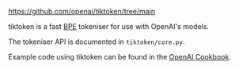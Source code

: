 
https://github.com/openai/tiktoken/tree/main

tiktoken is a fast [BPE](https://en.wikipedia.org/wiki/Byte_pair_encoding) tokeniser for use with OpenAI's models.

The tokeniser API is documented in `tiktoken/core.py`.

Example code using tiktoken can be found in the [OpenAI Cookbook](https://github.com/openai/openai-cookbook/blob/main/examples/How_to_count_tokens_with_tiktoken.ipynb).

